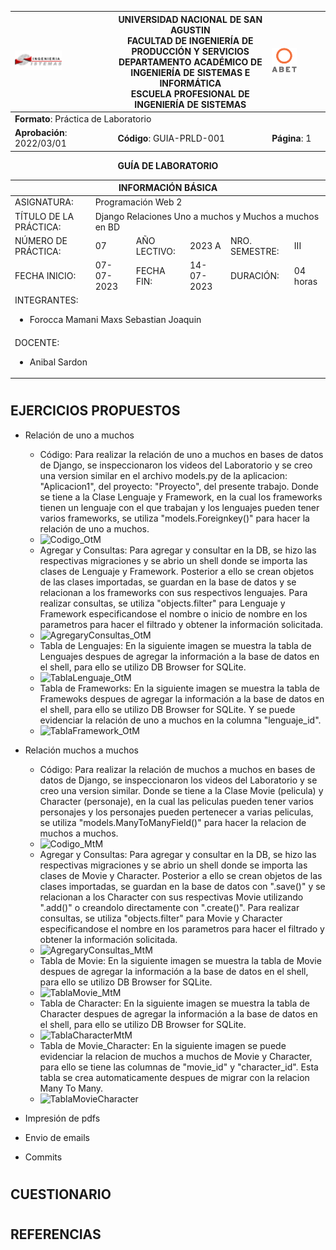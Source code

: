 <div align="center">
<table>
    <theader>
        <tr>
            <td><img src="https://github.com/rescobedoq/pw2/blob/main/epis.png?raw=true" style="width:50%; height:auto"/></td>
            <th>
                <span style="font-weight:bold;">UNIVERSIDAD NACIONAL DE SAN AGUSTIN</span><br />
                <span style="font-weight:bold;">FACULTAD DE INGENIERÍA DE PRODUCCIÓN Y SERVICIOS</span><br />
                <span style="font-weight:bold;">DEPARTAMENTO ACADÉMICO DE INGENIERÍA DE SISTEMAS E INFORMÁTICA</span><br />
                <span style="font-weight:bold;">ESCUELA PROFESIONAL DE INGENIERÍA DE SISTEMAS</span>
            </th>
            <td><img src="https://github.com/rescobedoq/pw2/blob/main/abet.png?raw=true" alt="ABET" style="width:50%; height:auto"/></td>
        </tr>
    </theader>
    <tbody>
        <tr><td colspan="3"><span style="font-weight:bold;">Formato</span>: Práctica de Laboratorio</td></tr>
        <tr><td><span style="font-weight:bold;">Aprobación</span>:  2022/03/01</td><td><span style="font-weight:bold;">Código</span>: GUIA-PRLD-001</td><td><span style="font-weight:bold;">Página</span>: 1</td></tr>
    </tbody>
</table>
</div>

<div align="center">
<span style="font-weight:bold;">GUÍA DE LABORATORIO</span><br />
</div>


<table>
<theader>
<tr><th colspan="6">INFORMACIÓN BÁSICA</th></tr>
</theader>
<tbody>
<tr><td>ASIGNATURA:</td><td colspan="5">Programación Web 2</td></tr>
<tr><td>TÍTULO DE LA PRÁCTICA:</td><td colspan="5">Django Relaciones Uno a muchos y Muchos a muchos en BD</td></tr>
<tr>
<td>NÚMERO DE PRÁCTICA:</td><td>07</td><td>AÑO LECTIVO:</td><td>2023 A</td><td>NRO. SEMESTRE:</td><td>III</td>
</tr>
<tr>
<td>FECHA INICIO:</td><td>07-07-2023</td><td>FECHA FIN:</td><td>14-07-2023</td><td>DURACIÓN:</td><td>04 horas</td>
</tr>
<tr><td colspan="6">INTEGRANTES:
    <ul>
        <li>Forocca Mamani Maxs Sebastian Joaquin</li>
    </ul>
</td>
</<tr>
<tr><td colspan="6">DOCENTE:
<ul>
<li>Anibal Sardon</li>
</ul>
</td>
</<tr>
</tdbody>
</table>


#


## EJERCICIOS PROPUESTOS

  - Relación de uno a muchos
    - Código: Para realizar la relación de uno a muchos en bases de datos de Django, se inspeccionaron los videos del Laboratorio y se creo una version similar en el archivo models.py de la aplicacion: "Aplicacion1", del proyecto: "Proyecto", del presente trabajo. Donde se tiene a la Clase Lenguaje y Framework, en la cual los frameworks tienen un lenguaje con el que trabajan y los lenguajes pueden tener varios frameworks, se utiliza "models.Foreignkey()" para hacer la relación de uno a muchos.
    - ![Codigo_OtM](1-OtM_codigo.png)
    - Agregar y Consultas: Para agregar y consultar en la DB, se hizo las respectivas migraciones y se abrio un shell donde se importa las clases de Lenguaje y Framework. Posterior a ello se crean objetos de las clases importadas, se guardan en la base de datos y se relacionan a los frameworks con sus respectivos lenguajes. Para realizar consultas, se utiliza "objects.filter" para Lenguaje y Framework especificandose el nombre o inicio de nombre en los parametros para hacer el filtrado y obtener la información solicitada.
    - ![AgregaryConsultas_OtM](1-OtM_Query.png)
    - Tabla de Lenguajes: En la siguiente imagen se muestra la tabla de Lenguajes despues de agregar la información a la base de datos en el shell, para ello se utilizo DB Browser for SQLite.
    - ![TablaLenguaje_OtM](1-OtM_lenguaje.png)
    - Tabla de Frameworks: En la siguiente imagen se muestra la tabla de Framewoks despues de agregar la información a la base de datos en el shell, para ello se utilizo DB Browser for SQLite. Y se puede evidenciar la relación de uno a muchos en la columna "lenguaje_id".
    - ![TablaFramework_OtM](1-OtM_framework.png)


  - Relación muchos a muchos
    - Código: Para realizar la relación de muchos a muchos en bases de datos de Django, se inspeccionaron los videos del Laboratorio y se creo una version similar. Donde se tiene a la Clase Movie (pelicula) y Character (personaje), en la cual las peliculas pueden tener varios personajes y los personajes pueden pertenecer a varias peliculas, se utiliza "models.ManyToManyField()" para hacer la relacion de muchos a muchos.
    - ![Codigo_MtM](2-MtM_codigo.png)
    - Agregar y Consultas: Para agregar y consultar en la DB, se hizo las respectivas migraciones y se abrio un shell donde se importa las clases de Movie y Character. Posterior a ello se crean objetos de las clases importadas, se guardan en la base de datos con ".save()" y se relacionan a los Character con sus respectivas Movie utilizando ".add()" o creandolo directamente con ".create()". Para realizar consultas, se utiliza "objects.filter" para Movie y Character especificandose el nombre en los parametros para hacer el filtrado y obtener la información solicitada.
    - ![AgregaryConsultas_MtM](2-MtM_Query.png)
    - Tabla de Movie: En la siguiente imagen se muestra la tabla de Movie despues de agregar la información a la base de datos en el shell, para ello se utilizo DB Browser for SQLite.
    - ![TablaMovie_MtM](2-MtM_movie.png)
    - Tabla de Character: En la siguiente imagen se muestra la tabla de Character despues de agregar la información a la base de datos en el shell, para ello se utilizo DB Browser for SQLite.
    - ![TablaCharacterMtM](2-MtM_character.png)
    - Tabla de Movie_Character: En la siguiente imagen se puede evidenciar la relacion de muchos a muchos de Movie y Character, para ello se tiene las columnas de "movie_id" y "character_id". Esta tabla se crea automaticamente despues de migrar con la relacion Many To Many.
    - ![TablaMovieCharacter](2-MtM_movie_character.png)

      
  - Impresión de pdfs 
  - Envio de emails
  - Commits
#

## CUESTIONARIO


#

## REFERENCIAS

#
